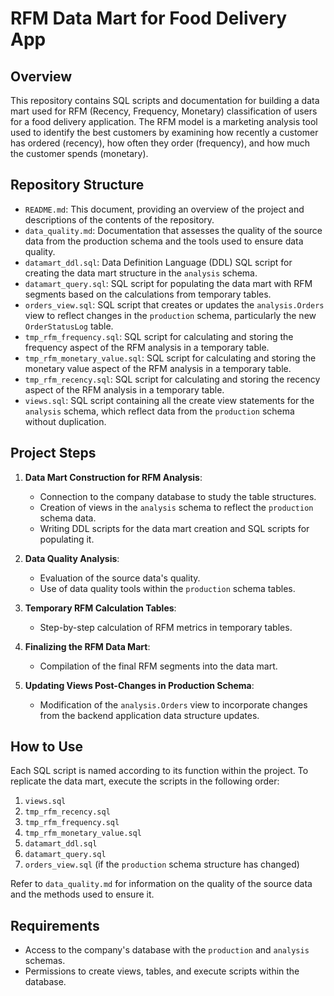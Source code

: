 # RFM Data Mart for Food Delivery App

## Overview

This repository contains SQL scripts and documentation for building a data mart used for RFM (Recency, Frequency, Monetary) classification of users for a food delivery application. The RFM model is a marketing analysis tool used to identify the best customers by examining how recently a customer has ordered (recency), how often they order (frequency), and how much the customer spends (monetary).

## Repository Structure

- `README.md`: This document, providing an overview of the project and descriptions of the contents of the repository.
- `data_quality.md`: Documentation that assesses the quality of the source data from the production schema and the tools used to ensure data quality.
- `datamart_ddl.sql`: Data Definition Language (DDL) SQL script for creating the data mart structure in the `analysis` schema.
- `datamart_query.sql`: SQL script for populating the data mart with RFM segments based on the calculations from temporary tables.
- `orders_view.sql`: SQL script that creates or updates the `analysis.Orders` view to reflect changes in the `production` schema, particularly the new `OrderStatusLog` table.
- `tmp_rfm_frequency.sql`: SQL script for calculating and storing the frequency aspect of the RFM analysis in a temporary table.
- `tmp_rfm_monetary_value.sql`: SQL script for calculating and storing the monetary value aspect of the RFM analysis in a temporary table.
- `tmp_rfm_recency.sql`: SQL script for calculating and storing the recency aspect of the RFM analysis in a temporary table.
- `views.sql`: SQL script containing all the create view statements for the `analysis` schema, which reflect data from the `production` schema without duplication.

## Project Steps

1. **Data Mart Construction for RFM Analysis**:
   - Connection to the company database to study the table structures.
   - Creation of views in the `analysis` schema to reflect the `production` schema data.
   - Writing DDL scripts for the data mart creation and SQL scripts for populating it.

2. **Data Quality Analysis**:
   - Evaluation of the source data's quality.
   - Use of data quality tools within the `production` schema tables.

3. **Temporary RFM Calculation Tables**:
   - Step-by-step calculation of RFM metrics in temporary tables.

4. **Finalizing the RFM Data Mart**:
   - Compilation of the final RFM segments into the data mart.

5. **Updating Views Post-Changes in Production Schema**:
   - Modification of the `analysis.Orders` view to incorporate changes from the backend application data structure updates.

## How to Use

Each SQL script is named according to its function within the project. To replicate the data mart, execute the scripts in the following order:
1. `views.sql`
2. `tmp_rfm_recency.sql`
3. `tmp_rfm_frequency.sql`
4. `tmp_rfm_monetary_value.sql`
5. `datamart_ddl.sql`
6. `datamart_query.sql`
7. `orders_view.sql` (if the `production` schema structure has changed)

Refer to `data_quality.md` for information on the quality of the source data and the methods used to ensure it.

## Requirements

- Access to the company's database with the `production` and `analysis` schemas.
- Permissions to create views, tables, and execute scripts within the database.

